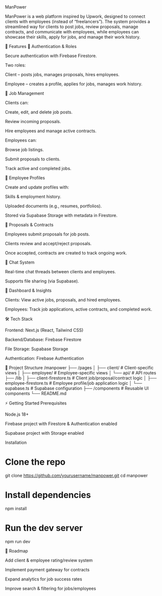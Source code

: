 ManPower

ManPower is a web platform inspired by Upwork, designed to connect clients with employees (instead of “freelancers”). The system provides a streamlined way for clients to post jobs, review proposals, manage contracts, and communicate with employees, while employees can showcase their skills, apply for jobs, and manage their work history.

🚀 Features
🔹 Authentication & Roles

Secure authentication with Firebase Firestore.

Two roles:

Client – posts jobs, manages proposals, hires employees.

Employee – creates a profile, applies for jobs, manages work history.

🔹 Job Management

Clients can:

Create, edit, and delete job posts.

Review incoming proposals.

Hire employees and manage active contracts.

Employees can:

Browse job listings.

Submit proposals to clients.

Track active and completed jobs.

🔹 Employee Profiles

Create and update profiles with:

Skills & employment history.

Uploaded documents (e.g., resumes, portfolios).

Stored via Supabase Storage with metadata in Firestore.

🔹 Proposals & Contracts

Employees submit proposals for job posts.

Clients review and accept/reject proposals.

Once accepted, contracts are created to track ongoing work.

🔹 Chat System

Real-time chat threads between clients and employees.

Supports file sharing (via Supabase).

🔹 Dashboard & Insights

Clients: View active jobs, proposals, and hired employees.

Employees: Track job applications, active contracts, and completed work.

🛠️ Tech Stack

Frontend: Next.js (React, Tailwind CSS)

Backend/Database: Firebase Firestore

File Storage: Supabase Storage

Authentication: Firebase Authentication

📂 Project Structure
/manpower
  ├── /pages
  │   ├── client/          # Client-specific views
  │   ├── employee/        # Employee-specific views
  │   └── api/             # API routes
  ├── /lib
  │   ├── client-firestore.ts     # Client job/proposal/contract logic
  │   ├── employee-firestore.ts   # Employee profile/job application logic
  │   └── supabase.ts             # Supabase configuration
  ├── /components          # Reusable UI components
  └── README.md

⚡ Getting Started
Prerequisites

Node.js 18+

Firebase project with Firestore & Authentication enabled

Supabase project with Storage enabled

Installation
# Clone the repo
git clone https://github.com/yourusername/manpower.git
cd manpower

# Install dependencies
npm install

# Run the dev server
npm run dev

🔮 Roadmap

 Add client & employee rating/review system

 Implement payment gateway for contracts

 Expand analytics for job success rates

 Improve search & filtering for jobs/employees
